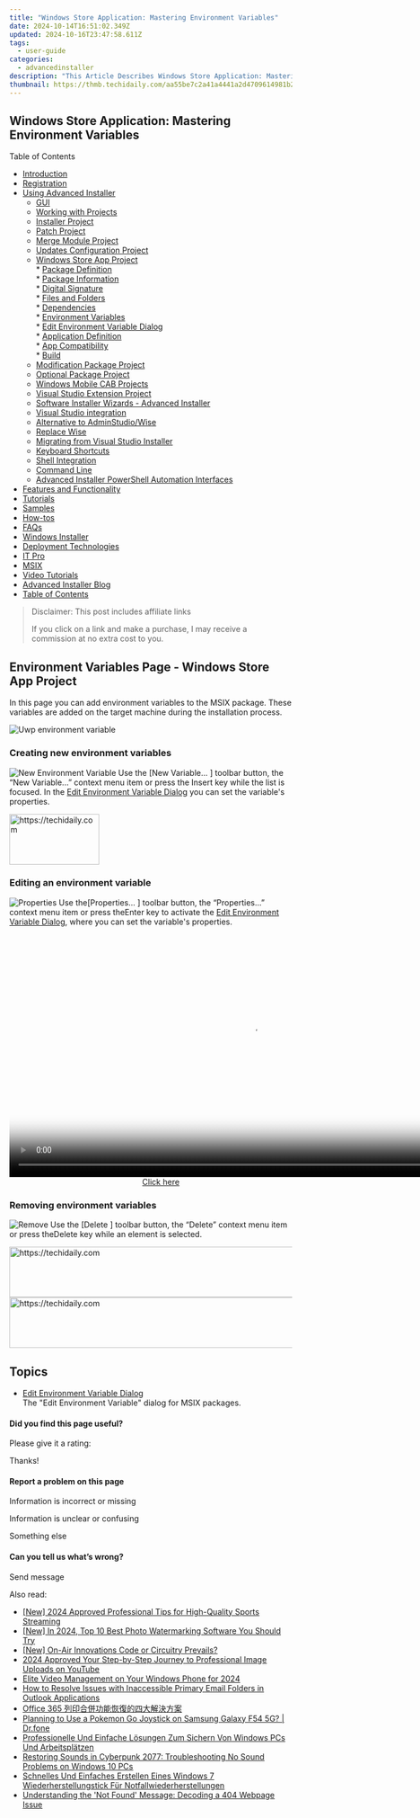 ```yaml
---
title: "Windows Store Application: Mastering Environment Variables"
date: 2024-10-14T16:51:02.349Z
updated: 2024-10-16T23:47:58.611Z
tags:
  - user-guide
categories:
  - advancedinstaller
description: "This Article Describes Windows Store Application: Mastering Environment Variables"
thumbnail: https://thmb.techidaily.com/aa55be7c2a41a4441a2d4709614981b2cbcf720fe14a850d289619ed36f925a3.png
---
```


## Windows Store Application: Mastering Environment Variables

Table of Contents

* [Introduction](https://tools.techidaily.com/advancedinstaller/products/)
* [Registration](https://tools.techidaily.com/advancedinstaller/products/)
* [Using Advanced Installer](https://tools.techidaily.com/advancedinstaller/products/)  
   * [GUI](https://tools.techidaily.com/advancedinstaller/products/)  
   * [Working with Projects](https://tools.techidaily.com/advancedinstaller/products/)  
   * [Installer Project](https://tools.techidaily.com/advancedinstaller/products/)  
   * [Patch Project](https://tools.techidaily.com/advancedinstaller/products/)  
   * [Merge Module Project](https://tools.techidaily.com/advancedinstaller/products/)  
   * [Updates Configuration Project](https://tools.techidaily.com/advancedinstaller/products/)  
   * [Windows Store App Project](https://tools.techidaily.com/advancedinstaller/products/)  
         * [Package Definition](https://tools.techidaily.com/advancedinstaller/products/)  
                  * [Package Information](https://tools.techidaily.com/advancedinstaller/products/)  
                  * [Digital Signature](https://tools.techidaily.com/advancedinstaller/products/)  
                  * [Files and Folders](https://tools.techidaily.com/advancedinstaller/products/)  
                  * [Dependencies](https://tools.techidaily.com/advancedinstaller/products/)  
                  * [Environment Variables](https://tools.techidaily.com/advancedinstaller/products/)  
                              * [Edit Environment Variable Dialog](https://tools.techidaily.com/advancedinstaller/products/)  
         * [Application Definition](https://tools.techidaily.com/advancedinstaller/products/)  
         * [App Compatibility](https://tools.techidaily.com/advancedinstaller/products/)  
         * [Build](https://tools.techidaily.com/advancedinstaller/products/)  
   * [Modification Package Project](https://tools.techidaily.com/advancedinstaller/products/)  
   * [Optional Package Project](https://tools.techidaily.com/advancedinstaller/products/)  
   * [Windows Mobile CAB Projects](https://tools.techidaily.com/advancedinstaller/products/)  
   * [Visual Studio Extension Project](https://tools.techidaily.com/advancedinstaller/products/)  
   * [Software Installer Wizards - Advanced Installer](https://tools.techidaily.com/advancedinstaller/products/)  
   * [Visual Studio integration](https://tools.techidaily.com/advancedinstaller/products/)  
   * [Alternative to AdminStudio/Wise](https://tools.techidaily.com/advancedinstaller/products/)  
   * [Replace Wise](https://tools.techidaily.com/advancedinstaller/products/)  
   * [Migrating from Visual Studio Installer](https://tools.techidaily.com/advancedinstaller/products/)  
   * [Keyboard Shortcuts](https://tools.techidaily.com/advancedinstaller/products/)  
   * [Shell Integration](https://tools.techidaily.com/advancedinstaller/products/)  
   * [Command Line](https://tools.techidaily.com/advancedinstaller/products/)  
   * [Advanced Installer PowerShell Automation Interfaces](https://tools.techidaily.com/advancedinstaller/products/)
* [Features and Functionality](https://tools.techidaily.com/advancedinstaller/products/)
* [Tutorials](https://tools.techidaily.com/advancedinstaller/products/)
* [Samples](https://tools.techidaily.com/advancedinstaller/products/)
* [How-tos](https://tools.techidaily.com/advancedinstaller/products/)
* [FAQs](https://tools.techidaily.com/advancedinstaller/products/)
* [Windows Installer](https://tools.techidaily.com/advancedinstaller/products/)
* [Deployment Technologies](https://tools.techidaily.com/advancedinstaller/products/)
* [IT Pro](https://tools.techidaily.com/advancedinstaller/products/)
* [MSIX](https://tools.techidaily.com/advancedinstaller/products/)
* [Video Tutorials](https://tools.techidaily.com/advancedinstaller/products/)
* [Advanced Installer Blog](https://tools.techidaily.com/advancedinstaller/products/)
* [Table of Contents](https://tools.techidaily.com/advancedinstaller/products/)

>  Disclaimer: This post includes affiliate links
>
>  If you click on a link and make a purchase, I may receive a commission at no extra cost to you.
>

## Environment Variables Page - Windows Store App Project

In this page you can add environment variables to the MSIX package. These variables are added on the target machine during the installation process.

![Uwp environment variable](https://cdn.advancedinstaller.com/img/ui/uwp-environment-variable.png "Uwp environment variable")

### Creating new environment variables

![New Environment Variable](https://cdn.advancedinstaller.com/img/toolbar/environment-variables-new.png "New Environment Variable") Use the \[New Variable... \] toolbar button, the “New Variable...” context menu item or press the Insert key while the list is focused. In the [Edit Environment Variable Dialog](https://tools.techidaily.com/advancedinstaller/products/) you can set the variable's properties. 

<!-- affiliate ads begin -->
<a href="https://review-au.sjv.io/c/5597632/2098700/14409" target="_top" id="2098700">
  <img src="//a.impactradius-go.com/display-ad/14409-2098700" border="0" alt="https://techidaily.com" width="160" height="90"/>
</a>
<img height="0" width="0" src="https://review-au.sjv.io/i/5597632/2098700/14409" style="position:absolute;visibility:hidden;" border="0" />
<!-- affiliate ads end -->

### Editing an environment variable

![Properties](https://cdn.advancedinstaller.com/img/toolbar/properties.png "Properties") Use the\[Properties... \] toolbar button, the “Properties...” context menu item or press theEnter key to activate the [Edit Environment Variable Dialog](https://tools.techidaily.com/advancedinstaller/products/), where you can set the variable's properties. 

<!-- affiliate ads begin -->
<span id="1424531">
					<video width="864" height="NaN" style="cursor:pointer"
           poster="//a.impactradius-go.com/display-clicktoplayimage/1424531.png"
           onclick="if(!this.playClicked){this.play();this.setAttribute('controls',true);this.playClicked=true;}">
	   <source src="//a.impactradius-go.com/display-ad/16446-1424531">
	   <img src="//a.impactradius-go.com/display-clicktoplayimage/1424531.png" style="border: none; height: 100%; width: 100%; object-fit: contain">
	</video>
	<div style="width:540px;text-align:center"><a href="javascript:window.open(decodeURIComponent('https%3A%2F%2Flaganoo.pxf.io%2Fc%2F5597632%2F1424531%2F16446'), '_blank');void(0);">Click here</a></div>
</span>
<img height="0" width="0" src="https://imp.pxf.io/i/5597632/1424531/16446" style="position:absolute;visibility:hidden;" border="0" />
<!-- affiliate ads end -->

### Removing environment variables

![Remove](https://cdn.advancedinstaller.com/img/toolbar/remove.png "Remove") Use the \[Delete \] toolbar button, the “Delete” context menu item or press theDelete key while an element is selected.

<!-- affiliate ads begin -->
<a href="https://aligracehair.sjv.io/c/5597632/1896546/19272" target="_top" id="1896546">
  <img src="//a.impactradius-go.com/display-ad/19272-1896546" border="0" alt="https://techidaily.com" width="728" height="90"/>
</a>
<img height="0" width="0" src="https://aligracehair.sjv.io/i/5597632/1896546/19272" style="position:absolute;visibility:hidden;" border="0" />
<!-- affiliate ads end -->

<!-- affiliate ads begin -->
<a href="https://imp.i357552.net/c/5597632/1001446/11832" target="_top" id="1001446">
  <img src="//a.impactradius-go.com/display-ad/11832-1001446" border="0" alt="https://techidaily.com" width="728" height="90"/>
</a>
<img height="0" width="0" src="https://imp.i357552.net/i/5597632/1001446/11832" style="position:absolute;visibility:hidden;" border="0" />
<!-- affiliate ads end -->

## Topics

* [Edit Environment Variable Dialog](https://tools.techidaily.com/advancedinstaller/products/)  
The "Edit Environment Variable" dialog for MSIX packages.

#### Did you find this page useful?

Please give it a rating:

 Thanks!

#### Report a problem on this page

Information is incorrect or missing

Information is unclear or confusing

Something else

#### Can you tell us what’s wrong?

Send message

<ins class="adsbygoogle"
     style="display:block"
     data-ad-format="autorelaxed"
     data-ad-client="ca-pub-7571918770474297"
     data-ad-slot="1223367746"></ins>

<ins class="adsbygoogle"
     style="display:block"
     data-ad-client="ca-pub-7571918770474297"
     data-ad-slot="8358498916"
     data-ad-format="auto"
     data-full-width-responsive="true"></ins>

<span class="atpl-alsoreadstyle">Also read:</span>
<div><ul>
<li><a href="https://on-screen-recording.techidaily.com/new-2024-approved-professional-tips-for-high-quality-sports-streaming/"><u>[New] 2024 Approved Professional Tips for High-Quality Sports Streaming</u></a></li>
<li><a href="https://vp-tips.techidaily.com/new-in-2024-top-10-best-photo-watermarking-software-you-should-try/"><u>[New] In 2024, Top 10 Best Photo Watermarking Software You Should Try</u></a></li>
<li><a href="https://extra-guidance.techidaily.com/new-on-air-innovations-code-or-circuitry-prevails/"><u>[New] On-Air Innovations Code or Circuitry Prevails?</u></a></li>
<li><a href="https://fox-links.techidaily.com/2024-approved-your-step-by-step-journey-to-professional-image-uploads-on-youtube/"><u>2024 Approved Your Step-by-Step Journey to Professional Image Uploads on YouTube</u></a></li>
<li><a href="https://fox-boxes.techidaily.com/elite-video-management-on-your-windows-phone-for-2024/"><u>Elite Video Management on Your Windows Phone for 2024</u></a></li>
<li><a href="https://fox-pages.techidaily.com/how-to-resolve-issues-with-inaccessible-primary-email-folders-in-outlook-applications/"><u>How to Resolve Issues with Inaccessible Primary Email Folders in Outlook Applications</u></a></li>
<li><a href="https://fox-pages.techidaily.com/office-365/"><u>Office 365 列印合併功能恢復的四大解決方案</u></a></li>
<li><a href="https://change-location.techidaily.com/planning-to-use-a-pokemon-go-joystick-on-samsung-galaxy-f54-5g-drfone-by-drfone-virtual-android/"><u>Planning to Use a Pokemon Go Joystick on Samsung Galaxy F54 5G? | Dr.fone</u></a></li>
<li><a href="https://fox-pages.techidaily.com/professionelle-und-einfache-losungen-zum-sichern-von-windows-pcs-und-arbeitsplatzen/"><u>Professionelle Und Einfache Lösungen Zum Sichern Von Windows PCs Und Arbeitsplätzen</u></a></li>
<li><a href="https://sound-issues.techidaily.com/restoring-sounds-in-cyberpunk-2077-troubleshooting-no-sound-problems-on-windows-10-pcs/"><u>Restoring Sounds in Cyberpunk 2077: Troubleshooting No Sound Problems on Windows 10 PCs</u></a></li>
<li><a href="https://fox-pages.techidaily.com/schnelles-und-einfaches-erstellen-eines-windows-7-wiederherstellungstick-fur-notfallwiederherstellungen/"><u>Schnelles Und Einfaches Erstellen Eines Windows 7 Wiederherstellungstick Für Notfallwiederherstellungen</u></a></li>
<li><a href="https://fox-pages.techidaily.com/understanding-the-not-found-message-decoding-a-404-webpage-issue/"><u>Understanding the 'Not Found' Message: Decoding a 404 Webpage Issue</u></a></li>
</ul></div>

